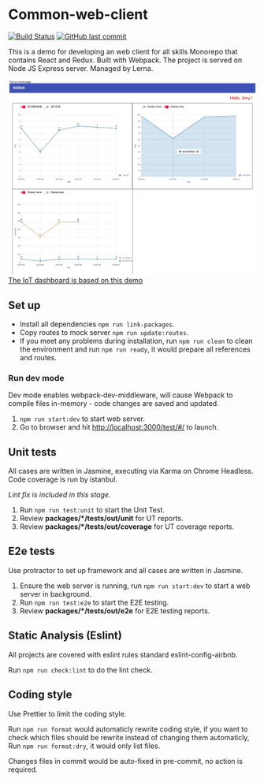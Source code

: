# Common-web-client

[![Build Status](https://travis-ci.com/Noro07/common-web-client.svg?branch=master)](https://travis-ci.com/Noro07/common-web-client) [![GitHub last commit](https://img.shields.io/github/last-commit/Noro07/common-web-client)](https://github.com/Noro07/common-web-client/pulls)

This is a demo for developing an web client for all skills
Monorepo that contains React and Redux. Built with Webpack. The project is served on Node JS Express server. Managed by Lerna.

![image](documents/image/iot-web-client-screenshot.jpg)
[The IoT dashboard is based on this demo](https://gitlab.com/NoroLinxy/iot-web-client)

## Set up

- Install all dependencies `npm run link-packages`.
- Copy routes to mock server `npm run update:routes`.
- If you meet any problems during installation, run `npm run clean` to clean the environment and run `npm run ready`, it would prepare all references and routes.

### Run dev mode

Dev mode enables webpack-dev-middleware, will cause Webpack to compile files in-memory - code changes are saved and updated.

1. `npm run start:dev` to start web server.
2. Go to browser and hit <http://localhost:3000/test/#/> to launch.

## Unit tests

All cases are written in Jasmine, executing via Karma on Chrome Headless. Code coverage is run by istanbul.

_Lint fix is included in this stage._

1. Run `npm run test:unit` to start the Unit Test.
2. Review **packages/\*/tests/out/unit** for UT reports.
3. Review **packages/\*/tests/out/coverage** for UT coverage reports.

## E2e tests

Use protractor to set up framework and all cases are written in Jasmine.

1. Ensure the web server is running, run `npm run start:dev` to start a web server in background.
2. Run `npm run test:e2e` to start the E2E testing.
3. Review **packages/\*/tests/out/e2e** for E2E testing reports.

## Static Analysis (Eslint)

All projects are covered with eslint rules standard eslint-config-airbnb.

Run `npm run check:lint` to do the lint check.

## Coding style

Use Prettier to limit the coding style.

Run `npm run format` would automaticly rewrite coding style, if you want to check which files should be rewrite instead of changing them automaticly, Run `npm run format:dry`, it would only list files.

Changes files in commit would be auto-fixed in pre-commit, no action is required.
